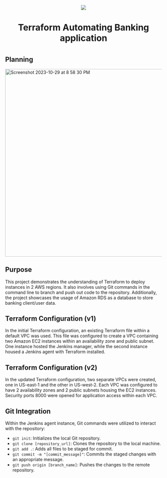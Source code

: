 <p align="center">
<img src="https://github.com/kura-labs-org/kuralabs_deployment_1/blob/main/Kuralogo.png">
</p>
<h1 align="center">Terraform Automating Banking application<h1> 

## Planning

<img width="601" alt="Screenshot 2023-10-29 at 8 58 30 PM" src="https://github.com/Jmo-101/automate_tf_bankapp/assets/138607757/81216153-4969-42c2-b657-50c6535640fa">

## Purpose
This project demonstrates the understanding of Terraform to deploy instances in 2 AWS regions. It also involves using Git commands in the command line to branch and push out code to the repository. Additionally, the project showcases the usage of Amazon RDS as a database to store banking client/user data.

## Terraform Configuration (v1)
In the initial Terraform configuration, an existing Terraform file within a default VPC was used. This file was configured to create a VPC containing two Amazon EC2 instances within an availability zone and public subnet. One instance hosted the Jenkins manager, while the second instance housed a Jenkins agent with Terraform installed.

## Terraform Configuration (v2)
In the updated Terraform configuration, two separate VPCs were created, one in US-east-1 and the other in US-west-2. Each VPC was configured to have 2 availability zones and 2 public subnets housing the EC2 instances. Security ports 8000 were opened for application access within each VPC.

## Git Integration
Within the Jenkins agent instance, Git commands were utilized to interact with the repository:
- `git init`: Initializes the local Git repository.
- `git clone [repository_url]`: Clones the repository to the local machine.
- `git add .`: Adds all files to be staged for commit.
- `git commit -m "[commit_message]"`: Commits the staged changes with an appropriate message.
- `git push origin [branch_name]`: Pushes the changes to the remote repository.
